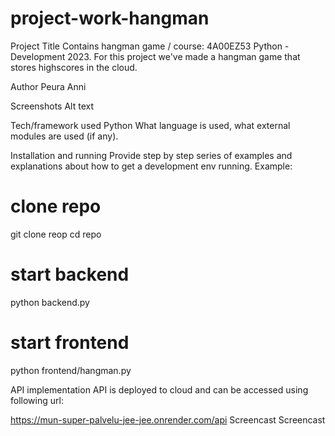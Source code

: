 # project-work-hangman
Project Title
Contains hangman game / course: 4A00EZ53 Python - Development 2023.
For this project we've made a hangman game that stores highscores in the cloud.

Author
Peura Anni

Screenshots
Alt text

Tech/framework used
Python
What language is used, what external modules are used (if any).

Installation and running
Provide step by step series of examples and explanations about how to get a development env running. Example:

# clone repo
git clone reop
cd repo

# start backend
python backend.py

# start frontend
python frontend/hangman.py


API implementation
API is deployed to cloud and can be accessed using following url:

https://mun-super-palvelu-jee-jee.onrender.com/api
Screencast
Screencast

